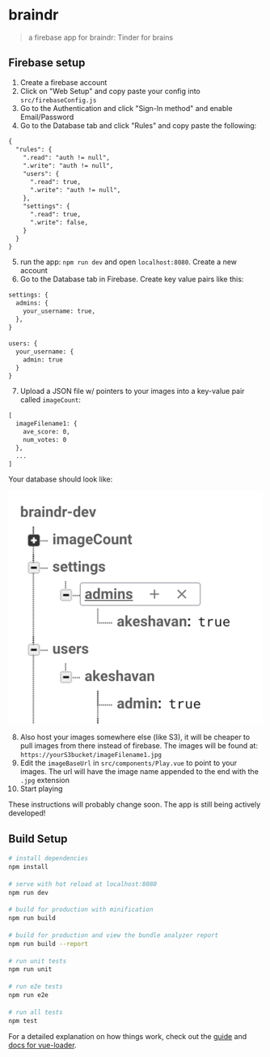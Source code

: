 # braindr

> a firebase app for braindr: Tinder for brains

## Firebase setup

1. Create a firebase account
2. Click on "Web Setup" and copy paste your config into `src/firebaseConfig.js`
3. Go to the Authentication and click "Sign-In method" and enable Email/Password
4. Go to the Database tab and click "Rules" and copy paste the following:

```
{
  "rules": {
    ".read": "auth != null",
    ".write": "auth != null",
    "users": {
      ".read": true,
      ".write": "auth != null",
    },
    "settings": {
      ".read": true,
      ".write": false,
    }
  }
}
```

5. run the app: `npm run dev` and open `localhost:8080`. Create a new account
6. Go to the Database tab in Firebase. Create key value pairs like this:

```
settings: {
  admins: {
    your_username: true,
  },
}

users: {
  your_username: {
    admin: true
  }
}
```
7. Upload a JSON file w/ pointers to your images into a key-value pair called `imageCount`:
```
[
  imageFilename1: {
    ave_score: 0,
    num_votes: 0
  },
  ...
]
```

Your database should look like:

![](braindr-databaseSetup.png)

8. Also host your images somewhere else (like S3), it will be cheaper to pull images from there instead of firebase. The images will be found at: `https://yourS3bucket/imageFilename1.jpg`
9. Edit the `imageBaseUrl` in `src/components/Play.vue` to point to your images. The url will have the image name appended to the end with the `.jpg` extension
10. Start playing

These instructions will probably change soon. The app is still being actively developed!

## Build Setup

``` bash
# install dependencies
npm install

# serve with hot reload at localhost:8080
npm run dev

# build for production with minification
npm run build

# build for production and view the bundle analyzer report
npm run build --report

# run unit tests
npm run unit

# run e2e tests
npm run e2e

# run all tests
npm test
```

For a detailed explanation on how things work, check out the [guide](http://vuejs-templates.github.io/webpack/) and [docs for vue-loader](http://vuejs.github.io/vue-loader).
